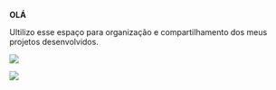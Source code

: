 **OLÁ**

Ultilizo esse espaço para organização e compartilhamento dos meus projetos desenvolvidos.


![](https://media1.tenor.com/m/1s7zO_qw91oAAAAd/demon-slayer.gif)


![](https://media1.tenor.com/m/fYSkC4_o9MgAAAAC/panic-at-the-disco-demon.gif)
